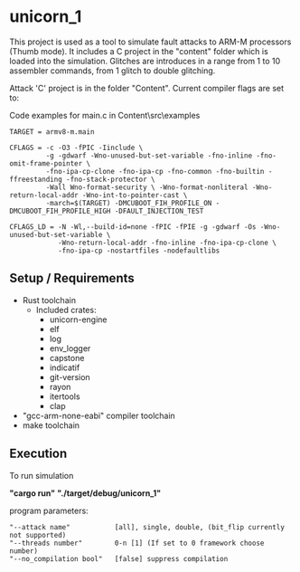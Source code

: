 
# unicorn_1
This project is used as a tool to simulate fault attacks to ARM-M processors (Thumb mode).
It includes a C project in the "content" folder which is loaded into the simulation. 
Glitches are introduces in a range from 1 to 10 assembler commands, from 1 glitch to double glitching.

Attack 'C' project is in the folder "Content". Current compiler flags are set to:

Code examples for main.c in Content\src\examples


``` make
TARGET = armv8-m.main

CFLAGS = -c -O3 -fPIC -Iinclude \
         -g -gdwarf -Wno-unused-but-set-variable -fno-inline -fno-omit-frame-pointer \
         -fno-ipa-cp-clone -fno-ipa-cp -fno-common -fno-builtin -ffreestanding -fno-stack-protector \ 
         -Wall Wno-format-security \ -Wno-format-nonliteral -Wno-return-local-addr -Wno-int-to-pointer-cast \
         -march=$(TARGET) -DMCUBOOT_FIH_PROFILE_ON -DMCUBOOT_FIH_PROFILE_HIGH -DFAULT_INJECTION_TEST

CFLAGS_LD = -N -Wl,--build-id=none -fPIC -fPIE -g -gdwarf -Os -Wno-unused-but-set-variable \
            -Wno-return-local-addr -fno-inline -fno-ipa-cp-clone \
            -fno-ipa-cp -nostartfiles -nodefaultlibs
```

## Setup / Requirements
* Rust toolchain
  * Included crates:
    * unicorn-engine
    * elf
    * log
    * env_logger
    * capstone
    * indicatif
    * git-version
    * rayon
    * itertools
    * clap
* "gcc-arm-none-eabi" compiler toolchain
* make toolchain

## Execution

To run simulation

**"cargo run"**
**"./target/debug/unicorn_1"**

program parameters:

```
"--attack name"           [all], single, double, (bit_flip currently not supported)
"--threads number"        0-n [1] (If set to 0 framework choose number)
"--no_compilation bool"   [false] suppress compilation
```